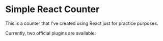 # Simple React Counter

This is a counter that I've created using React just for practice purposes.

Currently, two official plugins are available:

